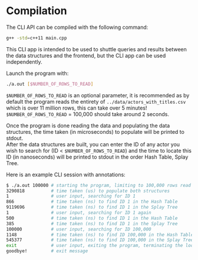 # Compilation

The CLI API can be compiled with the following command:

``` sh
g++ -std=c++11 main.cpp
```

This CLI app is intended to be used to shuttle queries and results between the data structures and the frontend, but the CLI app can be used independently.

Launch the program with:

```bash
./a.out [$NUMBER_OF_ROWS_TO_READ]
```

`$NUMBER_OF_ROWS_TO_READ` is an optional parameter, it is recommended as by default the program reads the entirety of `../data/actors_with_titles.csv` which is over 11 million rows, this can take over 5 minutes! `$NUMBER_OF_ROWS_TO_READ` = 100,000 should take around 2 seconds.

Once the program is done reading the data and populating the data structures, the time taken (in microseconds) to populate will be printed to stdout.  
After the data structures are built, you can enter the ID of any actor you wish to search for (ID < `$NUMBER_OF_ROWS_TO_READ`) and the time to locate this ID (in nanoseconds) will be printed to stdout in the order Hash Table, Splay Tree.

Here is an example CLI session with annotations:

```bash
$ ./a.out 100000 # starting the program, limiting to 100,000 rows read
3290818          # time taken (us) to populate both structures
1                # user input, searching for ID 1
866              # time taken (ns) to find ID 1 in the Hash Table
9119696          # time taken (ns) to find ID 1 in the Splay Tree
1                # user input, searching for ID 1 again
500              # time taken (ns) to find ID 1 in the Hash Table
385              # time taken (ns) to find ID 1 in the Splay Tree
100000           # user input, searching for ID 100,000
1148             # time taken (ns) to find ID 100,000 in the Hash Table
545377           # time taken (ns) to find ID 100,000 in the Splay Tree
exit             # user input, exiting the program, terminating the loop accepting user input
goodbye!         # exit message
```

